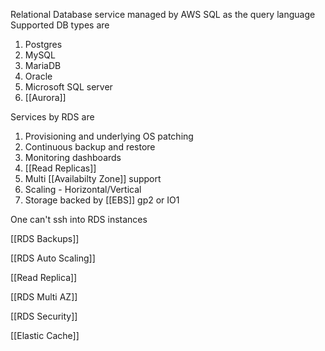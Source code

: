 Relational Database service managed by AWS
SQL as the query language
Supported DB types are
1. Postgres
2. MySQL
3. MariaDB
4. Oracle
5. Microsoft SQL server
6. [[Aurora]]

Services by RDS are
1. Provisioning and underlying OS patching
2. Continuous backup and restore
3. Monitoring dashboards
4. [[Read Replicas]]
5. Multi [[Availabilty Zone]] support
6. Scaling - Horizontal/Vertical
7. Storage backed by [[EBS]] gp2 or IO1

One can't ssh into RDS instances

[[RDS Backups]]

[[RDS Auto Scaling]]

[[Read Replica]]

[[RDS Multi AZ]]

[[RDS Security]]

[[Elastic Cache]]
